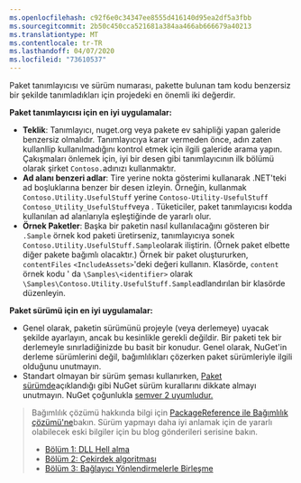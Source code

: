 ```yaml
---
ms.openlocfilehash: c92f6e0c34347ee8555d416140d95ea2df5a3fbb
ms.sourcegitcommit: 2b50c450cca521681a384aa466ab666679a40213
ms.translationtype: MT
ms.contentlocale: tr-TR
ms.lasthandoff: 04/07/2020
ms.locfileid: "73610537"
---
```

Paket tanımlayıcısı ve sürüm numarası, pakette bulunan tam kodu benzersiz bir şekilde tanımladıkları için projedeki en önemli iki değerdir.

**Paket tanımlayıcısı için en iyi uygulamalar:**

- **Teklik**: Tanımlayıcı, nuget.org veya pakete ev sahipliği yapan galeride benzersiz olmalıdır. Tanımlayıcıya karar vermeden önce, adın zaten kullanIlip kullanılmadığını kontrol etmek için ilgili galeride arama yapın. Çakışmaları önlemek için, iyi bir desen gibi tanımlayıcının ilk bölümü olarak şirket `Contoso.`adınızı kullanmaktır.
- **Ad alanı benzeri adlar**: Tire yerine nokta gösterimi kullanarak .NET'teki ad boşluklarına benzer bir desen izleyin. Örneğin, kullanmak `Contoso.Utility.UsefulStuff` yerine `Contoso-Utility-UsefulStuff` `Contoso_Utility_UsefulStuff`veya . Tüketiciler, paket tanımlayıcısı kodda kullanılan ad alanlarıyla eşleştiğinde de yararlı olur.
- **Örnek Paketler**: Başka bir paketin nasıl kullanılacağını gösteren bir `.Sample` örnek kod paketi üretirseniz, tanımlayıcıya sonek `Contoso.Utility.UsefulStuff.Sample`olarak iliştirin. (Örnek paket elbette diğer pakete bağımlı olacaktır.) Örnek bir paket oluştururken, `contentFiles` `<IncludeAssets>`'deki değeri kullanın. Klasörde, `content` örnek kodu ' da `\Samples\<identifier>` olarak `\Samples\Contoso.Utility.UsefulStuff.Sample`adlandırılan bir klasörde düzenleyin.

**Paket sürümü için en iyi uygulamalar:**

- Genel olarak, paketin sürümünü projeyle (veya derlemeye) uyacak şekilde ayarlayın, ancak bu kesinlikle gerekli değildir. Bir paketi tek bir derlemeyle sınırladiğinizde bu basit bir konudur. Genel olarak, NuGet'in derleme sürümlerini değil, bağımlılıkları çözerken paket sürümleriyle ilgili olduğunu unutmayın.
- Standart olmayan bir sürüm şeması kullanırken, [Paket sürümde](../../concepts/package-versioning.md)açıklandığı gibi NuGet sürüm kurallarını dikkate almayı unutmayın. NuGet çoğunlukla [semver 2 uyumludur.](../../concepts/package-versioning.md#semantic-versioning-200)

> Bağımlılık çözümü hakkında bilgi için [PackageReference ile Bağımlılık çözümü'ne](../../concepts/dependency-resolution.md#dependency-resolution-with-packagereference)bakın. Sürüm yapmayı daha iyi anlamak için de yararlı olabilecek eski bilgiler için bu blog gönderileri serisine bakın.
>
> - [Bölüm 1: DLL Hell alma](https://blog.davidebbo.com/2011/01/nuget-versioning-part-1-taking-on-dll.html)
> - [Bölüm 2: Çekirdek algoritması](https://blog.davidebbo.com/2011/01/nuget-versioning-part-2-core-algorithm.html)
> - [Bölüm 3: Bağlayıcı Yönlendirmelerle Birleşme](https://blog.davidebbo.com/2011/01/nuget-versioning-part-3-unification-via.html)
